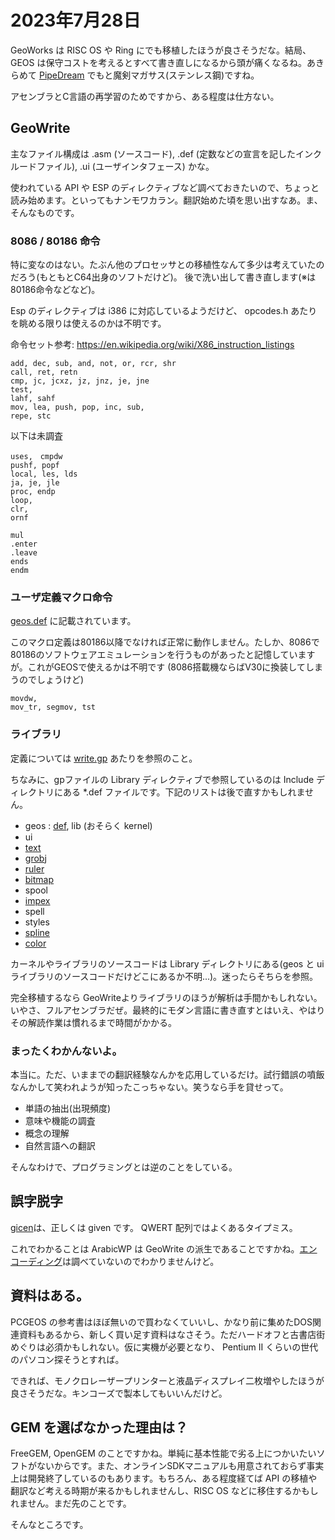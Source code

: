 # 2023年7月28日

GeoWorks は RISC OS や Ring にでも移植したほうが良さそうだな。結局、 GEOS は保守コストを考えるとすべて書き直しになるから頭が痛くなるね。あきらめて [PipeDream](https://croftnuisk.co.uk/coltsoft/pipedream) でもと魔剣マガサス(ステンレス鋼)ですね。

アセンブラとC言語の再学習のためですから、ある程度は仕方ない。

## GeoWrite

主なファイル構成は .asm (ソースコード), .def (定数などの宣言を記したインクルードファイル), .ui (ユーザインタフェース) かな。

使われている API や ESP のディレクティブなど調べておきたいので、ちょっと読み始めます。といってもナンモワカラン。翻訳始めた頃を思い出すなあ。ま、そんなものです。

### 8086 / 80186 命令

特に変なのはない。たぶん他のプロセッサとの移植性なんて多少は考えていたのだろう(もともとC64出身のソフトだけど)。
後で洗い出して書き直します(※は80186命令などなど)。

Esp のディレクティブは i386 に対応しているようだけど、 opcodes.h あたりを眺める限りは使えるのかは不明です。

命令セット参考: https://en.wikipedia.org/wiki/X86_instruction_listings

```
add, dec, sub, and, not, or, rcr, shr
call, ret, retn
cmp, jc, jcxz, jz, jnz, je, jne
test,
lahf, sahf
mov, lea, push, pop, inc, sub, 
repe, stc
```

以下は未調査

```
uses,　cmpdw
pushf, popf
local, les, lds
ja, je, jle
proc, endp
loop,
clr,
ornf

mul
.enter
.leave
ends
endm
```

### ユーザ定義マクロ命令

[geos.def](https://github.com/bluewaysw/pcgeos/blob/9672d033f192a4fd5103103bf385cc8cd58c48b7/Include/geos.def) に記載されています。

このマクロ定義は80186以降でなければ正常に動作しません。たしか、8086で80186のソフトウェアエミュレーションを行うものがあったと記憶していますが。これがGEOSで使えるかは不明です (8086搭載機ならばV30に換装してしまうのでしょうけど)

```
movdw,
mov_tr, segmov, tst
```

### ライブラリ

定義については [write.gp](https://github.com/bluewaysw/pcgeos/blob/9672d033f192a4fd5103103bf385cc8cd58c48b7/Appl/GeoWrite/write.gp#L46C1-L46C1) あたりを参照のこと。

ちなみに、gpファイルの Library ディレクティブで参照しているのは Include ディレクトリにある *.def ファイルです。下記のリストは後で直すかもしれません。

*	geos : [def](https://github.com/bluewaysw/pcgeos/blob/master/Include/geos.def), lib (おそらく kernel)
*	ui
*	[text](https://github.com/bluewaysw/pcgeos/tree/master/Library/Text)
*	[grobj](https://github.com/bluewaysw/pcgeos/tree/master/Library/GrObj)
*	[ruler](https://github.com/bluewaysw/pcgeos/tree/master/Library/Ruler)
*	[bitmap](https://github.com/bluewaysw/pcgeos/tree/master/Library/Bitmap)
*	spool
*	[impex](https://github.com/bluewaysw/pcgeos/tree/master/Library/Impex)
*	spell
*	styles
*	[spline](https://github.com/bluewaysw/pcgeos/tree/master/Library/Spline)
*	[color](https://github.com/bluewaysw/pcgeos/tree/master/Library/Color)

カーネルやライブラリのソースコードは Library ディレクトリにある(geos と ui ライブラリのソースコードだけどこにあるか不明...)。迷ったらそちらを参照。

完全移植するなら GeoWriteよりライブラリのほうが解析は手間かもしれない。いやさ、フルアセンブラだぜ。最終的にモダン言語に書き直すとはいえ、やはりその解読作業は慣れるまで時間がかかる。

### まったくわかんないよ。
本当に。ただ、いままでの翻訳経験なんかを応用しているだけ。試行錯誤の噴飯なんかして笑われようが知ったこっちゃない。笑うなら手を貸せって。

* 単語の抽出(出現頻度)
* 意味や機能の調査
* 概念の理解
* 自然言語への翻訳

そんなわけで、プログラミングとは逆のことをしている。

## 誤字脱字

[gicen](https://github.com/search?q=repo%3Abluewaysw%2Fpcgeos%20gicen&type=code)は、正しくは given です。 QWERT 配列ではよくあるタイプミス。 

これでわかることは ArabicWP は GeoWrite の派生であることですかね。[エンコーディング](https://ja.wikipedia.org/wiki/%E3%82%A2%E3%83%A9%E3%83%93%E3%82%A2%E6%96%87%E5%AD%97)は調べていないのでわかりませんけど。

## 資料はある。

PCGEOS の参考書はほぼ無いので買わなくていいし、かなり前に集めたDOS関連資料もあるから、新しく買い足す資料はなさそう。ただハードオフと古書店街めぐりは必須かもしれない。仮に実機が必要となり、 Pentium II くらいの世代のパソコン探そうとすれば。

できれば、モノクロレーザープリンターと液晶ディスプレイ二枚増やしたほうが良さそうだな。キンコーズで製本してもいいんだけど。

## GEM を選ばなかった理由は？ 

FreeGEM, OpenGEM のことですかね。単純に基本性能で劣る上につかいたいソフトがないからです。また、オンラインSDKマニュアルも用意されておらず事実上は開発終了しているのもあります。もちろん、ある程度経てば API の移植や翻訳など考える時期が来るかもしれませんし、RISC OS などに移住するかもしれません。まだ先のことです。

そんなところです。
